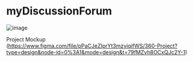 # myDiscussionForum


![image](https://github.com/yatharth711/myDiscussionForum/assets/67724181/6bad73d2-5f4d-4c3c-bb06-5ae05f9f3d10)

Project Mockup
(https://www.figma.com/file/pPaCJeZIprYt3mzyiqifWS/360-Project?type=design&node-id=0%3A1&mode=design&t=79fMZvh8OCxQJc2Y-1)
